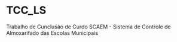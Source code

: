 # TCC_LS
Trabalho de Cunclusão de Curdo 
SCAEM - Sistema de Controle de Almoxarifado das Escolas Municipais
